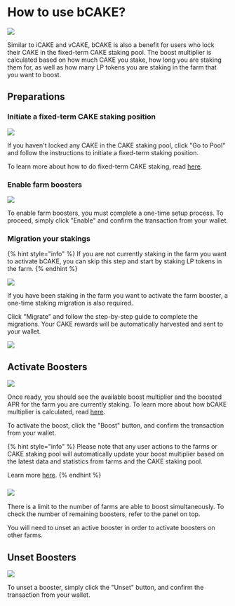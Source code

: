 # How to use bCAKE?

![](../../../.gitbook/assets/how-to-use-bCAKE.png)

Similar to iCAKE and vCAKE, bCAKE is also a benefit for users who lock their CAKE in the fixed-term CAKE staking pool. The boost multiplier is calculated based on how much CAKE you stake, how long you are staking them for, as well as how many LP tokens you are staking in the farm that you want to boost.

## Preparations

### Initiate a fixed-term CAKE staking position

![](../../../.gitbook/assets/bCAKE-no-cake-locked.png)

If you haven't locked any CAKE in the CAKE staking pool, click "Go to Pool" and follow the instructions to initiate a fixed-term staking position.

To learn more about how to do fixed-term CAKE staking, read [here](../../coming-soon/new-cake-pool/#fixed-term-staking).

### Enable farm boosters

![](../../../.gitbook/assets/bCAKE-enable-booster.png)

To enable farm boosters, you must complete a one-time setup process. To proceed, simply click "Enable" and confirm the transaction from your wallet.

### Migration your stakings

{% hint style="info" %}
If you are not currently staking in the farm you want to activate bCAKE, you can skip this step and start by staking LP tokens in the farm.
{% endhint %}

****![](../../../.gitbook/assets/bCAKE-staking-migration-needed.png)****

If you have been staking in the farm you want to activate the farm booster, a one-time staking migration is also required.

Click "Migrate" and follow the step-by-step guide to complete the migrations. Your CAKE rewards will be automatically harvested and sent to your wallet.

![](../../../.gitbook/assets/bCAKE-migration-inprogress.png)

## Activate Boosters

![](../../../.gitbook/assets/bCAKE-pending-activation.png)

Once ready, you should see the available boost multiplier and the boosted APR for the farm you are currently staking. To learn more about how bCAKE multiplier is calculated, read [here](faq.md#how-are-the-bcake-multipliers-calculated).

To activate the boost, click the "Boost" button, and confirm the transaction from your wallet.

{% hint style="info" %}
Please note that any user actions to the farms or CAKE staking pool will automatically update your boost multiplier based on the latest data and statistics from farms and the CAKE staking pool.

Learn more [here](faq.md#why-do-my-multipliers-change-even-after-activation).
{% endhint %}

### ![](../../../.gitbook/assets/bCAKE-farm-number-limit.png)

There is a limit to the number of farms are able to boost simultaneously. To check the number of remaining boosters, refer to the panel on top.

You will need to unset an active booster in order to activate boosters on other farms.

## Unset Boosters

![](../../../.gitbook/assets/bCAKE-pending-unset.png)

To unset a booster, simply click the "Unset" button, and confirm the transaction from your wallet.

